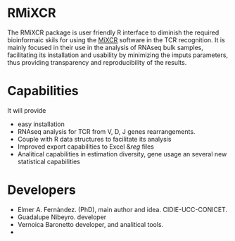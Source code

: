 # RMiXCR
The RMiXCR package is user friendly R interface to diminish the required bioinformaic skils for using the [MiXCR](https://mixcr.readthedocs.io/en/master/) software in the TCR recognition.
It is mainly focused in their use in the analysis of RNAseq bulk samples, facilitating its installation and usability by minimizing the imputs parameters, thus providing transparency and reproducibility of the results.

# Capabilities
It will provide
* easy installation
* RNAseq analysis for TCR from V, D, J genes rearrangements.
* Couple with R data structures to facilitate its analysis
* Improved export capabilities to Excel $\&reg$ files
* Analitical capabilities in estimation diversity, gene usage an several new statistical capabilities

# Developers
* Elmer A. Fernàndez. (PhD), main author and idea. CIDIE-UCC-CONICET.
* Guadalupe Nibeyro. developer
* Vernoica Baronetto developer, and analitical tools.
* 


